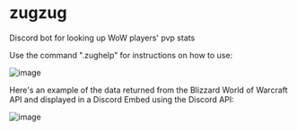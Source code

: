 # zugzug
Discord bot for looking up WoW players' pvp stats

Use the command ".zughelp" for instructions on how to use:

![image](https://user-images.githubusercontent.com/55600182/226732276-4811af24-629b-4e04-8f4d-5be0b7871175.png)

Here's an example of the data returned from the Blizzard World of Warcraft API 
and displayed in a Discord Embed using the Discord API:

![image](https://user-images.githubusercontent.com/55600182/226732789-6f375494-384c-4f33-86c6-2de6ad35f283.png)
